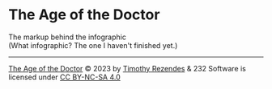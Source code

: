 # The Age of the Doctor

The markup behind the infographic<br />
(What infographic? The one I haven't finished yet.)

---

[The Age of the Doctor](http://232.software/TRezendes/AgeOfTheDoctor) &copy; 2023 by [Timothy Rezendes](https://timothy.rezendes.info) & 232 Software is licensed under [CC BY-NC-SA 4.0](https://creativecommons.org/licenses/by-nc-sa/4.0/)
